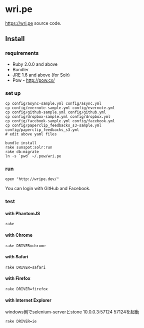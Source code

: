 # wri.pe

https://wri.pe source code.

## Install

### requirements

- Ruby 2.0.0 and above
- Bundler
- JRE 1.6 and above (for Solr)
- Pow - http://pow.cx/


### set up

```
cp config/async-sample.yml config/async.yml
cp config/evernote-sample.yml config/evernote.yml
cp config/github-sample.yml config/github.yml
cp config/dropbox-sample.yml config/dropbox.yml
cp config/facebook-sample.yml config/facebook.yml
cp config/paperclip_feedbacks_s3-sample.yml config/paperclip_feedbacks_s3.yml
# edit above yaml files

bundle install
rake sunspot:solr:run
rake db:migrate
ln -s `pwd` ~/.pow/wri.pe
```


### run

```
open "http://wripe.dev/"
```

You can login with GitHub and Facebook.


### test

#### with PhantomJS

```
rake 
```

#### with Chrome

```
rake DRIVER=chrome
```

#### with Safari

```
rake DRIVER=safari
```

#### with Firefox

```
rake DRIVER=firefox
```

#### with Internet Explorer

windows側でselenium-serverとstone 10.0.0.3:57124 57124を起動

```
rake DRIVER=ie
```

